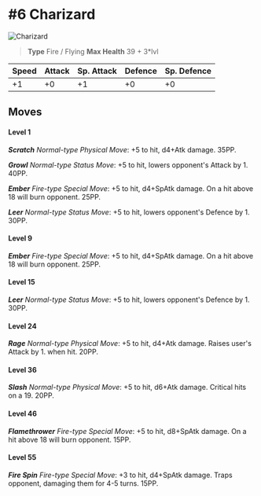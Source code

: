 # #6 Charizard


![Charizard](https://img.pokemondb.net/sprites/home/normal/1x/charizard.png)

> **Type** Fire / Flying
> **Max Health** 39 + 3\*lvl

| Speed | Attack | Sp. Attack | Defence | Sp. Defence |
| ----- | ------ | ---------- | ------- | ----------- |
| +1 | +0 | +1 | +0 | +0 |

## Moves
#### Level 1

***Scratch** Normal-type Physical Move*: +5 to hit, d4+Atk damage.  35PP.

***Growl** Normal-type Status Move*: +5 to hit, lowers opponent's Attack by 1. 40PP.

***Ember** Fire-type Special Move*: +5 to hit, d4+SpAtk damage. On a hit above 18 will burn opponent. 25PP.

***Leer** Normal-type Status Move*: +5 to hit, lowers opponent's Defence by 1. 30PP.
#### Level 9

***Ember** Fire-type Special Move*: +5 to hit, d4+SpAtk damage. On a hit above 18 will burn opponent. 25PP.
#### Level 15

***Leer** Normal-type Status Move*: +5 to hit, lowers opponent's Defence by 1. 30PP.
#### Level 24

***Rage** Normal-type Physical Move*: +5 to hit, d4+Atk damage. Raises user's Attack by 1. when hit. 20PP.
#### Level 36

***Slash** Normal-type Physical Move*: +5 to hit, d6+Atk damage. Critical hits on a 19. 20PP.
#### Level 46

***Flamethrower** Fire-type Special Move*: +5 to hit, d8+SpAtk damage. On a hit above 18 will burn opponent. 15PP.
#### Level 55

***Fire Spin** Fire-type Special Move*: +3 to hit, d4+SpAtk damage. Traps opponent, damaging them for 4-5 turns. 15PP.

